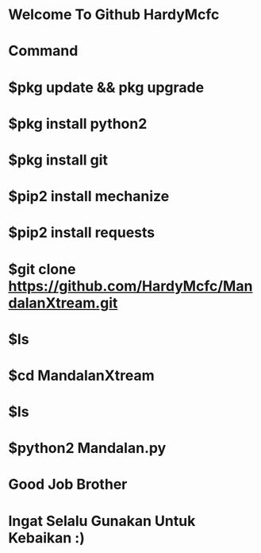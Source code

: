 # Welcome To Github HardyMcfc
# Command 
# $pkg update && pkg upgrade
# $pkg install python2
# $pkg install git
# $pip2 install mechanize
# $pip2 install requests
# $git clone https://github.com/HardyMcfc/MandalanXtream.git
# $ls
# $cd MandalanXtream
# $ls 
# $python2 Mandalan.py

# Good Job Brother
# Ingat Selalu Gunakan Untuk Kebaikan :)
